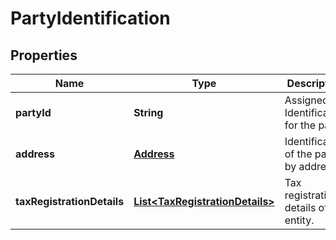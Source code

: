 
# PartyIdentification

## Properties
Name | Type | Description | Notes
------------ | ------------- | ------------- | -------------
**partyId** | **String** | Assigned Identification for the party. | 
**address** | [**Address**](Address.md) | Identification of the party by address. |  [optional]
**taxRegistrationDetails** | [**List&lt;TaxRegistrationDetails&gt;**](TaxRegistrationDetails.md) | Tax registration details of the entity. |  [optional]



